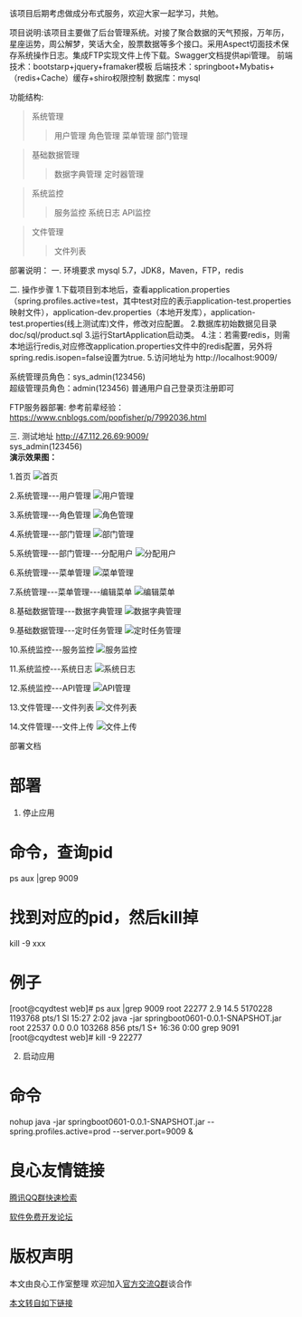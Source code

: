 该项目后期考虑做成分布式服务，欢迎大家一起学习，共勉。

项目说明:该项目主要做了后台管理系统。对接了聚合数据的天气预报，万年历，星座运势，周公解梦，笑话大全，股票数据等多个接口。采用Aspect切面技术保存系统操作日志。集成FTP实现文件上传下载。Swagger文档提供api管理。 
前端技术：bootstarp+jquery+framaker模板 
后端技术：springboot+Mybatis+（redis+Cache）缓存+shiro权限控制 
数据库：mysql  

功能结构: 
>系统管理 
>>用户管理 
>>角色管理 
>>菜单管理 
>>部门管理 

>基础数据管理 
>>数据字典管理 
>>定时器管理 

>系统监控 
>>服务监控 
>>系统日志 
>>API监控 

>文件管理 
>>文件列表 

部署说明： 
一. 环境要求 
mysql 5.7，JDK8，Maven，FTP，redis
 
二. 操作步骤 
1.下载项目到本地后，查看application.properties（spring.profiles.active=test，其中test对应的表示application-test.properties映射文件），application-dev.properties（本地开发库），application-test.properties(线上测试库)文件，修改对应配置。 
2.数据库初始数据见目录doc/sql/product.sql 
3.运行StartApplication启动类。 
4.注：若需要redis，则需本地运行redis,对应修改application.properties文件中的redis配置，另外将spring.redis.isopen=false设置为true. 
5.访问地址为 http://localhost:9009/  
 
系统管理员角色：sys_admin(123456)       
超级管理员角色：admin(123456) 
普通用户自己登录页注册即可
 
FTP服务器部署: 
参考前辈经验：https://www.cnblogs.com/popfisher/p/7992036.html
 
三. 测试地址 
http://47.112.26.69:9009/    
sys_admin(123456)  
**演示效果图：**
 
1.首页
![首页](https://gitee.com/qinjianping/springboot0601/raw/master/doc_img/index.png)
 
2.系统管理---用户管理
![用户管理](https://gitee.com/qinjianping/springboot0601/raw/master/doc_img/0.png)
 
3.系统管理---角色管理
![角色管理](https://gitee.com/qinjianping/springboot0601/raw/master/doc_img/1.png)
 
4.系统管理---部门管理
![部门管理](https://gitee.com/qinjianping/springboot0601/raw/master/doc_img/2.png)
 
5.系统管理---部门管理---分配用户
![分配用户](https://gitee.com/qinjianping/springboot0601/raw/master/doc_img/21.png)
 
6.系统管理---菜单管理
![菜单管理](https://gitee.com/qinjianping/springboot0601/raw/master/doc_img/8.jpg)
 
7.系统管理---菜单管理---编辑菜单
![编辑菜单](https://gitee.com/qinjianping/springboot0601/raw/master/doc_img/81.jpg)
 
8.基础数据管理---数据字典管理
![数据字典管理](https://gitee.com/qinjianping/springboot0601/raw/master/doc_img/6.jpg)
 
9.基础数据管理---定时任务管理
![定时任务管理](https://gitee.com/qinjianping/springboot0601/raw/master/doc_img/7.jpg)
 
10.系统监控---服务监控
![服务监控](https://gitee.com/qinjianping/springboot0601/raw/master/doc_img/server.png)
 
11.系统监控---系统日志
![系统日志](https://gitee.com/qinjianping/springboot0601/raw/master/doc_img/log.png)
 
12.系统监控---API管理
![API管理](https://gitee.com/qinjianping/springboot0601/raw/master/doc_img/swagger.png)
 
13.文件管理---文件列表
![文件列表](https://gitee.com/qinjianping/springboot0601/raw/master/doc_img/文件列表.png)
 
14.文件管理---文件上传
![文件上传](https://gitee.com/qinjianping/springboot0601/raw/master/doc_img/文件上传.png)
 

部署文档 
# 部署
1. 停止应用 

# 命令，查询pid
ps aux |grep 9009 

# 找到对应的pid，然后kill掉
kill -9 xxx 

# 例子
[root@cqydtest web]# ps aux |grep 9009 
root     22277  2.9 14.5 5170228 1193768 pts/1 Sl   15:27   2:02 java -jar springboot0601-0.0.1-SNAPSHOT.jar 
root     22537  0.0  0.0 103268   856 pts/1    S+   16:36   0:00 grep 9091 
[root@cqydtest web]# kill -9 22277 

2. 启动应用 
# 命令
nohup java -jar springboot0601-0.0.1-SNAPSHOT.jar --spring.profiles.active=prod --server.port=9009 & 



 # 良心友情链接

[腾讯QQ群快速检索](http://u.720life.cn/s/8cf73f7c)

[软件免费开发论坛](http://u.720life.cn/s/bbb01dc0)

# 版权声明 

本文由良心工作室整理 欢迎加入[官方交流Q群](https://u.720life.cn/s/f2316816)谈合作

[本文转自如下链接](http://u.720life.cn/g/2e71d0f0a5c601172267ba20d3a43c6ec30d683c393a9203460be0d3ec2d2372ecd90aa03770b8b806f9e187d0ac29c68fcf6052b29659915a8178eaa396cbc4b122e2e73d09a2a400d40b60f2c54823)